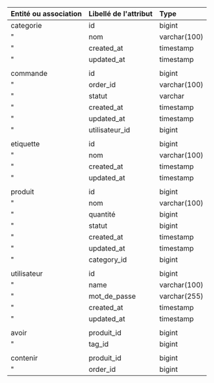 | Entité ou association | Libellé de l'attribut | Type         |
|:----------------------|:----------------------|:-------------|
| categorie             | id                    | bigint       |
| "                     | nom                   | varchar(100) |
| "                     | created_at            | timestamp    |
| "                     | updated_at            | timestamp    |
|                       |                       |              |
| commande              | id                    | bigint       |
| "                     | order_id              | varchar(100) |
| "                     | statut                | varchar      |
| "                     | created_at            | timestamp    |
| "                     | updated_at            | timestamp    |
| "                     | utilisateur_id        | bigint       |
|                       |                       |              |
| etiquette             | id                    | bigint       |
| "                     | nom                   | varchar(100) |
| "                     | created_at            | timestamp    |
| "                     | updated_at            | timestamp    |
|                       |                       |              |
| produit               | id                    | bigint       |
| "                     | nom                   | varchar(100) |
| "                     | quantité              | bigint       |
| "                     | statut                | bigint       |
| "                     | created_at            | timestamp    |
| "                     | updated_at            | timestamp    |
| "                     | category_id           | bigint       |
|                       |                       |              |
| utilisateur           | id                    | bigint       |
| "                     | name                  | varchar(100) |
| "                     | mot_de_passe          | varchar(255) |
| "                     | created_at            | timestamp    |
| "                     | updated_at            | timestamp    |
|                       |                       |              |
| avoir                 | produit_id            | bigint       |
| "                     | tag_id                | bigint       |
|                       |                       |              |
| contenir              | produit_id            | bigint       |
| "                     | order_id              | bigint       |